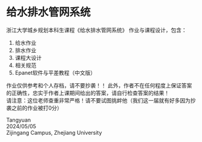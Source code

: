 # 给水排水管网系统
浙江大学城乡规划本科生课程《给水排水管网系统》 作业与课程设计，包含：
1. 给水作业
2. 排水作业
3. 课程大设计
4. 相关规范
5. Epanet软件与平差教程（中文版）

作业仅供参考和个人存档，请不要抄袭！！
此外，作者不在任何程度上保证答案的正确性，忠实于作者上课期间给出的答案，请自行检查答案的结果！<br />
请注意：这位老师查重非常严格！请不要试图挑衅他（我们这一届就有好多因为抄袭之前的作业被打0分）

Tangyuan <br />
2024/05/05 <br />
Zijingang Campus, Zhejiang University
